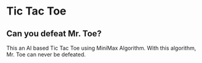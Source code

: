 # Tic Tac Toe
## Can you defeat Mr. Toe?
This an AI based Tic Tac Toe using MiniMax Algorithm. With this algorithm, Mr. Toe can never be defeated.
